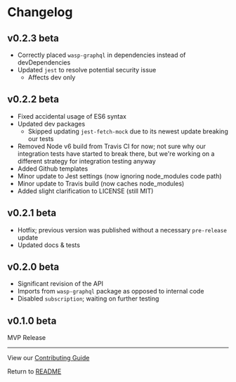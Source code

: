 # Changelog

## v0.2.3 beta

- Correctly placed `wasp-graphql` in dependencies instead of devDependencies
- Updated `jest` to resolve potential security issue
  - Affects dev only

## v0.2.2 beta

- Fixed accidental usage of ES6 syntax
- Updated dev packages
  - Skipped updating `jest-fetch-mock` due to its newest update breaking our tests
- Removed Node v6 build from Travis CI for now; not sure why our integration tests have started to break there, but we're working on a different strategy for integration testing anyway
- Added Github templates
- Minor update to Jest settings (now ignoring node_modules code path)
- Minor update to Travis build (now caches node_modules)
- Added slight clarification to LICENSE (still MIT)

## v0.2.1 beta

- Hotfix; previous version was published without a necessary `pre-release` update
- Updated docs & tests

## v0.2.0 beta

- Significant revision of the API
- Imports from `wasp-graphql` package as opposed to internal code
- Disabled `subscription`; waiting on further testing

## v0.1.0 beta

MVP Release

---

View our [Contributing Guide](CONTRIBUTING.md)

Return to [README](README.md)
